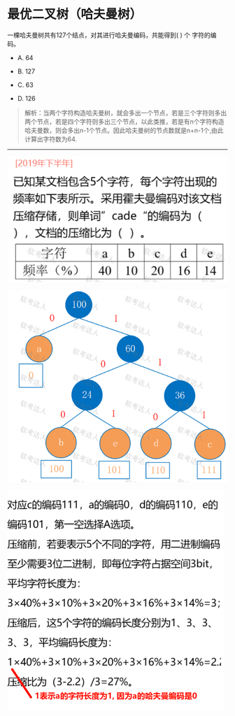 # 最优二叉树（哈夫曼树）

一棵哈夫曼树共有127个结点，对其进行哈夫曼编码，共能得到( ) 个 字符的编码。

- A. 64

- B. 127

- C. 63

- D. 126

> 解析：当两个字符构造哈夫曼树，就会多出一个节点，若是三个字符则多出两个节点，若是四个字符则多出三个节点，以此类推，若是有n个字符构造哈夫曼数，则会多出n-1个节点。因此哈夫曼树的节点数就是n+n-1个,由此计算出字符数为64.

---

![image-20250913095558034](../../img/image-20250913095558034.png)

![caa3769ed5145b1d8ab17e15578e415e](../../img/caa3769ed5145b1d8ab17e15578e415e.png)

![image-20250913095809420](../../img/image-20250913095809420.png)


